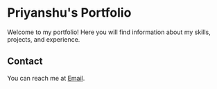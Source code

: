 # Priyanshu's Portfolio

Welcome to my portfolio! Here you will find information about my skills, projects, and experience.


## Contact

You can reach me at [Email](mailto:bluetooxth@gmail.com).
